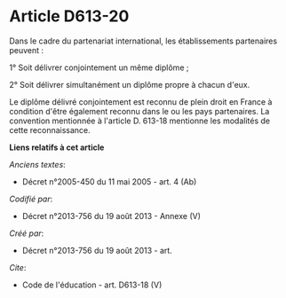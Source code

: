 # Article D613-20

Dans le cadre du partenariat international, les établissements partenaires peuvent : 

1° Soit délivrer conjointement un même diplôme ; 

2° Soit délivrer simultanément un diplôme propre à chacun d'eux. 

Le diplôme délivré conjointement est reconnu de plein droit en France à condition d'être également reconnu dans le ou les
pays partenaires. La convention mentionnée à l'article D. 613-18 mentionne les modalités de cette reconnaissance.

**Liens relatifs à cet article**

_Anciens textes_:

  - Décret n°2005-450 du 11 mai 2005 - art. 4 (Ab)

_Codifié par_:

  - Décret n°2013-756 du 19 août 2013 -  Annexe (V)

_Créé par_:

  - Décret n°2013-756 du 19 août 2013 - art.

_Cite_:

  - Code de l'éducation - art. D613-18 (V)
